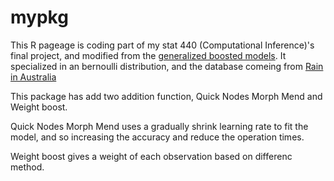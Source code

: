 # mypkg

This R pageage is coding part of my stat 440 (Computational Inference)'s final project, and modified from the [generalized boosted models](https://github.com/gbm-developers/gbm). It specialized in an bernoulli distribution, and the database comeing from [Rain in Australia]( https://www.kaggle.com/jsphyg/weather-dataset-rattle-package)

This package has add two addition function, Quick Nodes Morph Mend and Weight boost.

Quick Nodes Morph Mend uses a gradually shrink learning rate to fit the model, and so increasing the accuracy and reduce the operation times. 

Weight boost gives a weight of each observation based on differenc method. 


